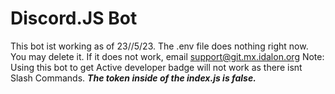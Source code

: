 # Discord.JS Bot
This bot ist working as of 23//5/23. 
The .env file does nothing right now. You may delete it. 
If it does not work, email support@git.mx.idalon.org 
Note: Using this bot to get Active developer badge will not work as there isnt Slash Commands. 
***The token inside of the index.js is false.***
